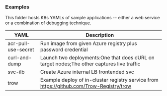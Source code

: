### Examples
This folder hosts K8s YAMLs of sample applications -- either a web service or a combination of debugging technique.

|YAML|Description|
|---|---|
|acr-pull-use-secret|Run image from given Azure registry plus password credential|
|curl-and-dump|Launch two deployments:One that does cURL on target nodes;The other captures live traffic|
|svc-ilb|Create Azure internal LB frontended svc|
|trow|Example deploy of in-cluster registry service from https://github.com/Trow-Registry/trow |
